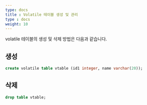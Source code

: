 ```yaml
---
type: docs
title : Volatile 테이블 생성 및 관리
type : docs
weight: 10
---
```


volatile 테이블의 생성 및 삭제 방법은 다음과 같습니다.

## 생성

```sql
create volatile table vtable (id1 integer, name varchar(20));
```


## 삭제

```sql
drop table vtable;
```
